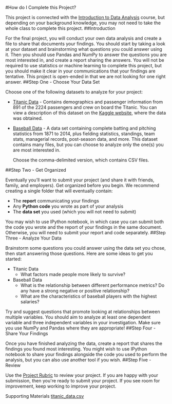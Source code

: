 #How do I Complete this Project?

This project is connected with the [Introduction to Data Analysis](https://www.udacity.com/course/viewer#!/c-ud170-nd) course, but depending on your background knowledge, you may not need to take the whole class to complete this project.
##Introduction

For the final project, you will conduct your own data analysis and create a file to share that documents your findings. You should start by taking a look at your dataset and brainstorming what questions you could answer using it. Then you should use Pandas and NumPy to answer the questions you are most interested in, and create a report sharing the answers. You will not be required to use statistics or machine learning to complete this project, but you should make it clear in your communications that your findings are tentative. This project is open-ended in that we are not looking for one right answer.
##Step One - Choose Your Data Set

Choose one of the following datasets to analyze for your project:

* [Titanic Data](https://www.udacity.com/api/nodes/5420148578/supplemental_media/titanic-datacsv/download) - Contains demographics and passenger information from 891 of the 2224 passengers and crew on board the Titanic. You can view a description of this dataset on the [Kaggle website](https://www.kaggle.com/c/titanic/data), where the data was obtained.

* [Baseball Data](http://www.seanlahman.com/baseball-archive/statistics/) - A data set containing complete batting and pitching statistics from 1871 to 2014, plus fielding statistics, standings, team stats, managerial records, post-season data, and more. This dataset contains many files, but you can choose to analyze only the one(s) you are most interested in.

    Choose the comma-delimited version, which contains CSV files.

##Step Two - Get Organized

Eventually you’ll want to submit your project (and share it with friends, family, and employers). Get organized before you begin. We recommend creating a single folder that will eventually contain:

* The **report** communicating your findings
* Any **Python code** you wrote as part of your analysis
* The **data set** you used (which you will not need to submit)

You may wish to use IPython notebook, in which case you can submit both the code you wrote and the report of your findings in the same document. Otherwise, you will need to submit your report and code separately.
##Step Three - Analyze Your Data

Brainstorm some questions you could answer using the data set you chose, then start answering those questions. Here are some ideas to get you started:

* Titanic Data
    * What factors made people more likely to survive?
* Baseball Data
    * What is the relationship between different performance metrics? Do any have a strong negative or positive relationship?
    * What are the characteristics of baseball players with the highest salaries?

Try and suggest questions that promote looking at relationships between multiple variables. You should aim to analyze at least one dependent variable and three independent variables in your investigation. Make sure you use NumPy and Pandas where they are appropriate!
##Step Four - Share Your Findings

Once you have finished analyzing the data, create a report that shares the findings you found most interesting. You might wish to use IPython notebook to share your findings alongside the code you used to perform the analysis, but you can also use another tool if you wish.
##Step Five - Review

Use the [Project Rubric](https://review.udacity.com/#!/projects/3176718735/rubric) to review your project. If you are happy with your submission, then you're ready to submit your project. If you see room for improvement, keep working to improve your project.

Supporting Materials
[titanic_data.csv](https://www.udacity.com/api/nodes/5420148578/supplemental_media/titanic-datacsv/download)
